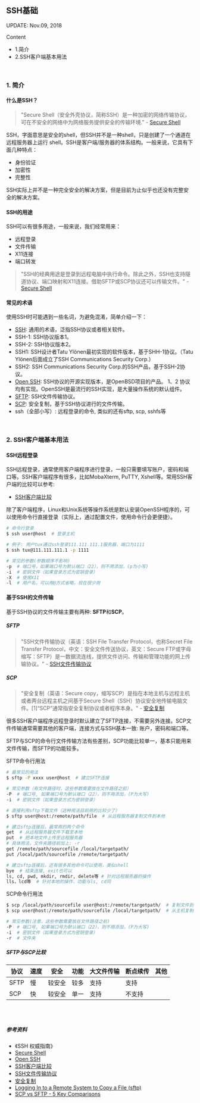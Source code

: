 

## SSH基础

UPDATE: Nov.09, 2018<br>


Content
- 1.简介
- 2.SSH客户端基本用法

<br>


### 1. 简介

#### 什么是SSH？

> "Secure Shell（安全外壳协议，简称SSH）是一种加密的网络传输协议，可在不安全的网络中为网络服务提供安全的传输环境." - [Secure Shell](https://zh.wikipedia.org/wiki/Secure_Shell)

SSH，字面意思是安全的shell，但SSH并不是一种shell，只是创建了一个通道在远程服务器上运行 shell。SSH是客户端/服务器的体系结构。一般来说，它具有下面几种特点：
- 身份验证
- 加密性
- 完整性

SSH实际上并不是一种完全安全的解决方案，但是目前为止似乎也还没有完整安全的解决方案。


#### SSH的用途

SSH可以有很多用途，一般来说，我们经常用来：
- 远程登录
- 文件传输
- X11连接
- 端口转发

> "SSH的经典用途是登录到远程电脑中执行命令。除此之外，SSH也支持隧道协议、端口映射和X11连接。借助SFTP或SCP协议还可以传输文件。" - [Secure Shell](https://zh.wikipedia.org/wiki/Secure_Shell)


#### 常见的术语

使用SSH时可能遇到一些名词，为避免混淆，简单介绍一下：
- [SSH](https://zh.wikipedia.org/wiki/Secure_Shell): 通用的术语，泛指SSH协议或者相关软件。
- SSH-1: SSH协议版本1。
- SSH-2: SSH协议版本2。
- SSH1: SSH设计者Tatu Ylönen最初实现的软件版本，基于SHH-1协议。（Tatu Ylönen后面成立了SSH Communications Security Corp.）
- SSH2: SSH Communications Security Corp.的SSH产品，基于SSH-2协议。
- [Open SSH](https://www.openssh.com/): SSH协议的开源实现版本，是OpenBSD项目的产品。 1、2 协议均有实现。OpenSSH是最流行的SSH实现，是大量操作系统的默认组件。
- [SFTP](https://zh.wikipedia.org/wiki/SSH%E6%96%87%E4%BB%B6%E4%BC%A0%E8%BE%93%E5%8D%8F%E8%AE%AE): SSH文件传输协议。
- [SCP](https://zh.wikipedia.org/wiki/%E5%AE%89%E5%85%A8%E5%A4%8D%E5%88%B6): 安全复制，基于SSH协议进行的文件传输。
- ssh（全部小写）: 远程登录的命令, 类似的还有sftp, scp, sshfs等

<br>


### 2. SSH客户端基本用法

#### SSH远程登录

SSH远程登录，通常使用客户端程序进行登录，一般只需要填写账户，密码和端口等。SSH客户端程序有很多，比如MobaXterm, PuTTY, Xshell等。常用SSH客户端的比较可以参考:
- [SSH客户端比较](https://zh.wikipedia.org/wiki/SSH%E5%AE%A2%E6%88%B7%E7%AB%AF%E6%AF%94%E8%BE%83)

 除了客户端程序，Linux和Unix系统等操作系统是默认安装OpenSSH程序的，可以使用命令行直接登录（实际上，通过配置文件，使用命令行会更便捷）。

```sh
# 命令行登录
$ ssh user@host  # 登录主机

# 例子: 用户tux通过ssh登录111.111.111.1服务器，端口为1111
$ ssh tux@111.111.111.1 -p 1111

# 常见的参数(参数顺序不影响)
-p  # 端口号，如果端口号为默认端口（22），则不用添加，(p为小写)
-i  # 密钥文件（如果登录方式为密钥登录）
-X  # 使用X11 
-l  # 用户名，可以用@方式省略，现在很少用
```

#### 基于SSH的文件传输
基于SSH协议的文件传输主要有两种: **SFTP**和**SCP**。
##### SFTP
> "SSH文件传输协议（英语：SSH File Transfer Protocol，也称Secret File Transfer Protocol，中文：安全文件传送协议，英文：Secure FTP或字母缩写：SFTP）是一数据流连线，提供文件访问、传输和管理功能的网上传输协议。" - [SSH文件传输协议](https://zh.wikipedia.org/wiki/SSH%E6%96%87%E4%BB%B6%E4%BC%A0%E8%BE%93%E5%8D%8F%E8%AE%AE)

##### SCP

> "安全复制（英语：Secure copy，缩写SCP）是指在本地主机与远程主机或者两台远程主机之间基于Secure Shell（SSH）协议安全地传输电脑文件。[1]“SCP”通常指安全复制协议或者程序本身。" - [安全复制](https://zh.wikipedia.org/wiki/%E5%AE%89%E5%85%A8%E5%A4%8D%E5%88%B6)  

很多SSH客户端程序远程登录时默认建立了SFTP连接，不需要另外连接。SCP文件传输通常需要其他的客户端，连接方式与SSH基本一致: 账户，密码和端口等。  

SFTP与SCP的命令行文件传输方法有些差别，SCP功能比较单一，基本只能用来文件传输，而SFTP的功能较多。

SFTP命令行用法
```sh
# 最常见的用法
$ sftp -P xxxx user@host  # 建立SFTP连接

# 常见参数（有文件路径时，这些参数需要放在文件路径之前）
-P  # 端口号, 如果端口号为默认端口（22），则不用添加，(P为大写)
-i  # 密钥文件（如果登录方式为密钥登录）

# 直接利用sftp下载文件（这种用法目前用的比较少了）
$ sftp user@host:/remote/path/file  # 从远程服务器复制文件到本地

# 建立sftp连接后，最常用的两个命令
get  # 从远程服务器文件下载至本地
put  # 把本地文件上传至远程服务器
# 具体用法，文件夹路径前加上: -r
get /remote/path/sourcefile /local/targetpath/
put /local/path/sourcefile /remote/targetpath/

# 建立sftp连接后，还有很多其他命令可以使用，类似shell
bye  # 结束连接, exit也可以
ls, cd, pwd, mkdir, rmdir, delete等 # 针对远程服务器的操作
lls，lcd等  # 针对本地的操作，功能与ls, cd同
```

SCP命令行用法
```sh
$ scp /local/path/sourcefile user@host:/remote/targetpath/  # 复制文件到主机
$ scp user@host:/remote/path/sourcefile /local/targetpath/  # 从主机复制文件

# 常见参数(注意，这些参数需要放在文件路径之前)
-P  # 端口号, 如果端口号为默认端口（22），则不用添加，(P为大写)
-i  # 密钥文件（如果登录方式为密钥登录）
-r  # 文件夹
```


##### SFTP与SCP比较

协议 | 速度 | 安全 | 功能 | 大文件传输 | 断点续传 | 其他
--- | --- | --- | --- | --- | --- | ---
SFTP | 慢 | 较安全 | 较多 | 支持 | 支持
SCP | 快 | 较安全 | 单一 | 支持 | 不支持


<br>
<br>

##### 参考资料
- 《SSH 权威指南》
- [Secure Shell](https://zh.wikipedia.org/wiki/Secure_Shell)
- [Open SSH](https://www.openssh.com/)
- [SSH客户端比较](https://zh.wikipedia.org/wiki/SSH%E5%AE%A2%E6%88%B7%E7%AB%AF%E6%AF%94%E8%BE%83)
- [SSH文件传输协议](https://zh.wikipedia.org/wiki/SSH%E6%96%87%E4%BB%B6%E4%BC%A0%E8%BE%93%E5%8D%8F%E8%AE%AE)
- [安全复制](https://zh.wikipedia.org/wiki/%E5%AE%89%E5%85%A8%E5%A4%8D%E5%88%B6) 
- [Logging In to a Remote System to Copy a File (sftp)](https://docs.oracle.com/cd/E26502_01/html/E29001/remotehowtoaccess-14.html)
- [SCP vs SFTP - 5 Key Comparisons](https://www.jscape.com/blog/scp-vs-sftp)
